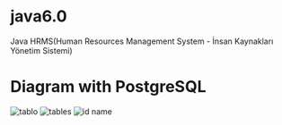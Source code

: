 # java6.0
Java HRMS(Human Resources Management System - İnsan Kaynakları Yönetim Sistemi)

# Diagram with PostgreSQL
![tablo](https://user-images.githubusercontent.com/73845925/117721160-2ff44a00-b1e8-11eb-889c-498d64292cd1.png)
![tables](https://user-images.githubusercontent.com/73845925/117721172-3387d100-b1e8-11eb-952f-b86d1a1b2a58.png)
![id name](https://user-images.githubusercontent.com/73845925/117721175-34b8fe00-b1e8-11eb-8a03-cbc640e8ebbf.png)

